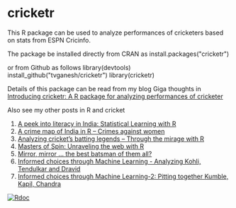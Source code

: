 # cricketr
This R package can be used to analyze performances of cricketers based on stats from ESPN Cricinfo.

The package be installed directly from CRAN as
install.packages("cricketr")

or from Github as follows
library(devtools)
install_github("tvganesh/cricketr")
library(cricketr)

Details of this package can be read from my blog Giga thoughts in [Introducing cricketr: A R package for analyzing performances of cricketer](https://gigadom.in/2015/07/04/introducing-cricketr-a-r-package-to-analyze-performances-of-cricketers/)

Also see my other posts in R and cricket

1. [A peek into literacy in India: Statistical Learning with R](https://gigadom.in/2015/01/05/a-peek-into-literacy-in-india-statistical-learning-with-r/)
2. [A crime map of India in R – Crimes against women](https://gigadom.in/2015/01/16/a-crime-map-of-india-in-r-crime-against-women/)
3. [Analyzing cricket’s batting legends – Through the mirage with R](https://gigadom.in/2015/02/06/analyzing-crickets-batting-legends-through-the-mirage-with-r/)
4. [Masters of Spin: Unraveling the web with R](https://gigadom.in/2015/02/23/masters-of-spin-unraveling-the-web-with-r/)
5. [Mirror, mirror … the best batsman of them all?](https://gigadom.in/2015/03/24/mirror-mirror-the-best-batsman-of-them-all/)
6. [Informed choices through Machine Learning - Analyzing Kohli, Tendulkar and Dravid](https://gigadom.in/2014/12/12/informed-choices-through-machine-learning-analyzing-kohli-tendulkar-and-dravid/)
7. [Informed choices through Machine Learning-2: Pitting together Kumble, Kapil, Chandra](https://gigadom.in/2014/12/17/informed-choices-through-machine-learning-2-pitting-together-kumble-kapil-chandra/)

[![Rdoc](https://www.rdocumentation.org/badges/version/cricketr)](https://www.rdocumentation.org/packages/cricketr/)
